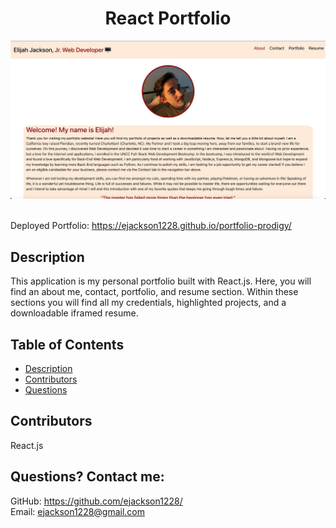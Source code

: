  # <h1 align="center">React Portfolio</h1>

<img src="public/images/Portfolio-Screenshot.jpg" alt="screenshot of my portfolio" />
<br>
<br>

Deployed Portfolio: https://ejackson1228.github.io/portfolio-prodigy/

## Description
This application is my personal portfolio built with React.js. Here, you will find an about me, contact, portfolio, and resume section. Within these sections you will find all my credentials, highlighted projects, and a downloadable iframed resume. 
  
## Table of Contents
  - [Description](#description)
  - [Contributors](#contributors)
  - [Questions](#questions)

## Contributors
React.js

## Questions? Contact me:
GitHub: https://github.com/ejackson1228/ <br>
Email: ejackson1228@gmail.com